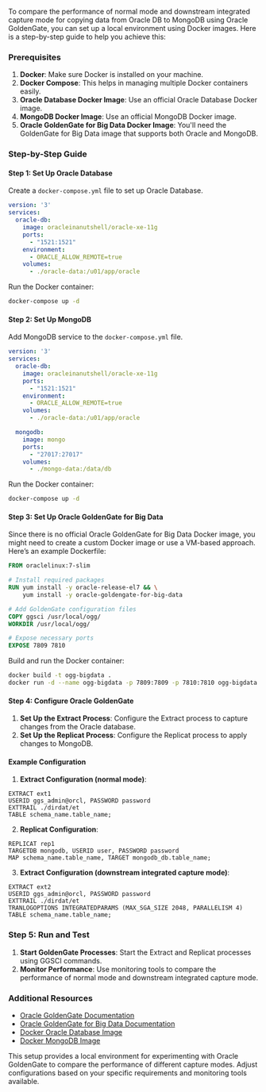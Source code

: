 To compare the performance of normal mode and downstream integrated capture mode for copying data from Oracle DB to MongoDB using Oracle GoldenGate, you can set up a local environment using Docker images. Here is a step-by-step guide to help you achieve this:

### Prerequisites

1. **Docker**: Make sure Docker is installed on your machine.
2. **Docker Compose**: This helps in managing multiple Docker containers easily.
3. **Oracle Database Docker Image**: Use an official Oracle Database Docker image.
4. **MongoDB Docker Image**: Use an official MongoDB Docker image.
5. **Oracle GoldenGate for Big Data Docker Image**: You'll need the GoldenGate for Big Data image that supports both Oracle and MongoDB.

### Step-by-Step Guide

#### Step 1: Set Up Oracle Database

Create a `docker-compose.yml` file to set up Oracle Database.

```yaml
version: '3'
services:
  oracle-db:
    image: oracleinanutshell/oracle-xe-11g
    ports:
      - "1521:1521"
    environment:
      - ORACLE_ALLOW_REMOTE=true
    volumes:
      - ./oracle-data:/u01/app/oracle
```

Run the Docker container:

```sh
docker-compose up -d
```

#### Step 2: Set Up MongoDB

Add MongoDB service to the `docker-compose.yml` file.

```yaml
version: '3'
services:
  oracle-db:
    image: oracleinanutshell/oracle-xe-11g
    ports:
      - "1521:1521"
    environment:
      - ORACLE_ALLOW_REMOTE=true
    volumes:
      - ./oracle-data:/u01/app/oracle

  mongodb:
    image: mongo
    ports:
      - "27017:27017"
    volumes:
      - ./mongo-data:/data/db
```

Run the Docker container:

```sh
docker-compose up -d
```

#### Step 3: Set Up Oracle GoldenGate for Big Data

Since there is no official Oracle GoldenGate for Big Data Docker image, you might need to create a custom Docker image or use a VM-based approach. Here’s an example Dockerfile:

```Dockerfile
FROM oraclelinux:7-slim

# Install required packages
RUN yum install -y oracle-release-el7 && \
    yum install -y oracle-goldengate-for-big-data

# Add GoldenGate configuration files
COPY ggsci /usr/local/ogg/
WORKDIR /usr/local/ogg/

# Expose necessary ports
EXPOSE 7809 7810
```

Build and run the Docker container:

```sh
docker build -t ogg-bigdata .
docker run -d --name ogg-bigdata -p 7809:7809 -p 7810:7810 ogg-bigdata
```

#### Step 4: Configure Oracle GoldenGate

1. **Set Up the Extract Process**: Configure the Extract process to capture changes from the Oracle database.
2. **Set Up the Replicat Process**: Configure the Replicat process to apply changes to MongoDB.

#### Example Configuration

1. **Extract Configuration (normal mode)**:

```plaintext
EXTRACT ext1
USERID ggs_admin@orcl, PASSWORD password
EXTTRAIL ./dirdat/et
TABLE schema_name.table_name;
```

2. **Replicat Configuration**:

```plaintext
REPLICAT rep1
TARGETDB mongodb, USERID user, PASSWORD password
MAP schema_name.table_name, TARGET mongodb_db.table_name;
```

3. **Extract Configuration (downstream integrated capture mode)**:

```plaintext
EXTRACT ext2
USERID ggs_admin@orcl, PASSWORD password
EXTTRAIL ./dirdat/et
TRANLOGOPTIONS INTEGRATEDPARAMS (MAX_SGA_SIZE 2048, PARALLELISM 4)
TABLE schema_name.table_name;
```

### Step 5: Run and Test

1. **Start GoldenGate Processes**: Start the Extract and Replicat processes using GGSCI commands.
2. **Monitor Performance**: Use monitoring tools to compare the performance of normal mode and downstream integrated capture mode.

### Additional Resources

- [Oracle GoldenGate Documentation](https://docs.oracle.com/en/middleware/goldengate/index.html)
- [Oracle GoldenGate for Big Data Documentation](https://docs.oracle.com/en/middleware/goldengate/big-data/index.html)
- [Docker Oracle Database Image](https://hub.docker.com/r/oracleinanutshell/oracle-xe-11g)
- [Docker MongoDB Image](https://hub.docker.com/_/mongo)

This setup provides a local environment for experimenting with Oracle GoldenGate to compare the performance of different capture modes. Adjust configurations based on your specific requirements and monitoring tools available.
